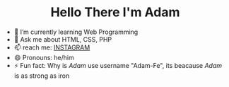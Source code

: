 <h1 align="center">Hello There I'm Adam</h1>

- 🌱 I’m currently learning Web Programming
- 💬 Ask me about HTML, CSS, PHP
- 📫 reach me: [INSTAGRAM](https://instagram.com/adamadtm13_)
- 😄 Pronouns: he/him
- ⚡ Fun fact: Why is *Adam* use username "Adam-Fe", its beacause *Adam* is as strong as iron
